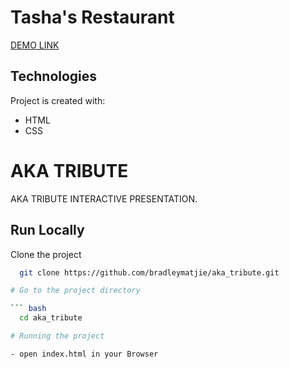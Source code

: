 # Tasha's Restaurant
[DEMO LINK](https://bradleymatjie.github.io/aka_tribuite/)

## Technologies
Project is created with:

* HTML
* CSS


# AKA TRIBUTE

AKA TRIBUTE INTERACTIVE PRESENTATION.

## Run Locally

Clone the project

``` bash
  git clone https://github.com/bradleymatjie/aka_tribute.git

# Go to the project directory

``` bash
  cd aka_tribute

# Running the project

- open index.html in your Browser

